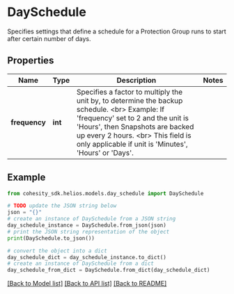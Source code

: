 # DaySchedule

Specifies settings that define a schedule for a Protection Group runs to start after certain number of days.

## Properties

Name | Type | Description | Notes
------------ | ------------- | ------------- | -------------
**frequency** | **int** | Specifies a factor to multiply the unit by, to determine the backup schedule. &lt;br&gt; Example: If &#39;frequency&#39; set to 2 and the unit is &#39;Hours&#39;, then Snapshots are backed up every 2 hours. &lt;br&gt; This field is only applicable if unit is &#39;Minutes&#39;, &#39;Hours&#39; or &#39;Days&#39;. | 

## Example

```python
from cohesity_sdk.helios.models.day_schedule import DaySchedule

# TODO update the JSON string below
json = "{}"
# create an instance of DaySchedule from a JSON string
day_schedule_instance = DaySchedule.from_json(json)
# print the JSON string representation of the object
print(DaySchedule.to_json())

# convert the object into a dict
day_schedule_dict = day_schedule_instance.to_dict()
# create an instance of DaySchedule from a dict
day_schedule_from_dict = DaySchedule.from_dict(day_schedule_dict)
```
[[Back to Model list]](../README.md#documentation-for-models) [[Back to API list]](../README.md#documentation-for-api-endpoints) [[Back to README]](../README.md)


